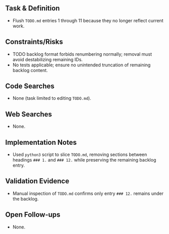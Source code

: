 ## Task & Definition
- Flush `TODO.md` entries 1 through 11 because they no longer reflect current work.

## Constraints/Risks
- TODO backlog format forbids renumbering normally; removal must avoid destabilizing remaining IDs.
- No tests applicable; ensure no unintended truncation of remaining backlog content.

## Code Searches
- None (task limited to editing `TODO.md`).

## Web Searches
- None.

## Implementation Notes
- Used `python3` script to slice `TODO.md`, removing sections between headings `### 1.` and `### 12.` while preserving the remaining backlog entry.

## Validation Evidence
- Manual inspection of `TODO.md` confirms only entry `### 12.` remains under the backlog.

## Open Follow-ups
- None.
